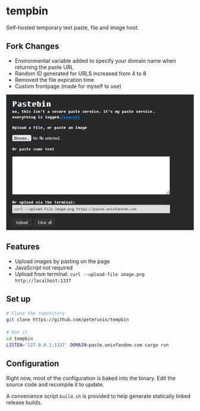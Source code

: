 # tempbin

Self-hosted temporary text paste, file and image host.

## Fork Changes
- Environmental variable added to specify your domain name when returning the paste URL
- Random ID generated for URLS increased from 4 to 8
- Removed the file expiration time
- Custom frontpage (made for myself to use)

![Screenshot](./image.png)

## Features

- Upload images by pasting on the page
- JavaScript not required
- Upload from terminal: `curl --upload-file image.png http://localhost:1337`

## Set up

```bash
# Clone the repository
git clone https://github.com/peterunix/tempbin

# Run it
cd tempbin
LISTEN='127.0.0.1:1337' DOMAIN=paste.unixfandom.com cargo run
```

## Configuration

Right now, most of the configuration is baked into the binary. Edit the source
code and recompile it to update.

A convenience script `build.sh` is provided to help generate statically linked
release builds.

